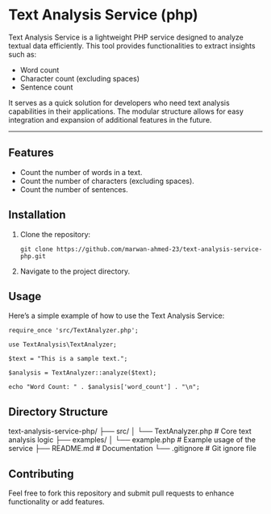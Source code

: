 # Text Analysis Service (php)

Text Analysis Service is a lightweight PHP service designed to analyze textual data efficiently. This tool provides functionalities to extract insights such as:

- Word count
- Character count (excluding spaces)
- Sentence count

It serves as a quick solution for developers who need text analysis capabilities in their applications. The modular structure allows for easy integration and expansion of additional features in the future.

---

## Features
- Count the number of words in a text.
- Count the number of characters (excluding spaces).
- Count the number of sentences.

## Installation
1. Clone the repository:
    ```
    git clone https://github.com/marwan-ahmed-23/text-analysis-service-php.git
    ```
2. Navigate to the project directory.

## Usage
Here’s a simple example of how to use the Text Analysis Service:

```
require_once 'src/TextAnalyzer.php';

use TextAnalysis\TextAnalyzer;

$text = "This is a sample text.";

$analysis = TextAnalyzer::analyze($text);

echo "Word Count: " . $analysis['word_count'] . "\n";
```

## Directory Structure

text-analysis-service-php/
├── src/
│   └── TextAnalyzer.php        # Core text analysis logic
├── examples/
│   └── example.php             # Example usage of the service
├── README.md                   # Documentation
└── .gitignore                  # Git ignore file

## Contributing

Feel free to fork this repository and submit pull requests to enhance functionality or add features.
